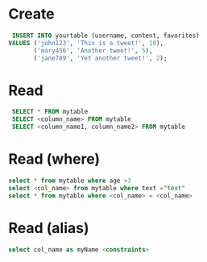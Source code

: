 # Create

```sql
 INSERT INTO yourtable (username, content, favorites)
VALUES ('john123', 'This is a tweet!', 10),
       ('mary456', 'Another tweet!', 5),
       ('jane789', 'Yet another tweet!', 2);

```

# Read

```sql
 SELECT * FROM mytable
 SELECT <column_name> FROM mytable
 SELECT <column_name1, column_name2> FROM mytable
```

# Read (where)

```sql
select * from mytable where age >3
select <col_name> from mytable where text ="text"
select * from mytable where <col_name> = <col_name>
```

# Read (alias)

```sql
select col_name as myName <constraints>
```
